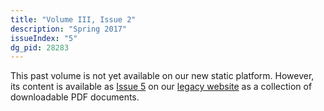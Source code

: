 ```yaml
---
title: "Volume III, Issue 2"
description: "Spring 2017"
issueIndex: "5"
dg_pid: 28283
---
```

This past volume is not yet available on our new static platform. However, its content is available as [Issue 5](https://rootstalk-archive.grinnell.edu/issue/5) on our [legacy website](https://rootstalk-archive.grinnell.edu) as a collection of downloadable PDF documents.
